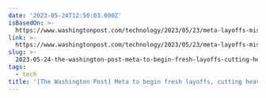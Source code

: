 ```yaml
---
date: '2023-05-24T12:50:03.000Z'
isBasedOn: >-
  https://www.washingtonpost.com/technology/2023/05/23/meta-layoffs-misinformation-facebook-instagram
link: >-
  https://www.washingtonpost.com/technology/2023/05/23/meta-layoffs-misinformation-facebook-instagram
slug: >-
  2023-05-24-the-washington-post-meta-to-begin-fresh-layoffs-cutting-heavily-among-bu
tags:
  - tech
title: '[The Washington Post] Meta to begin fresh layoffs, cutting heavily among bu'
---
```


